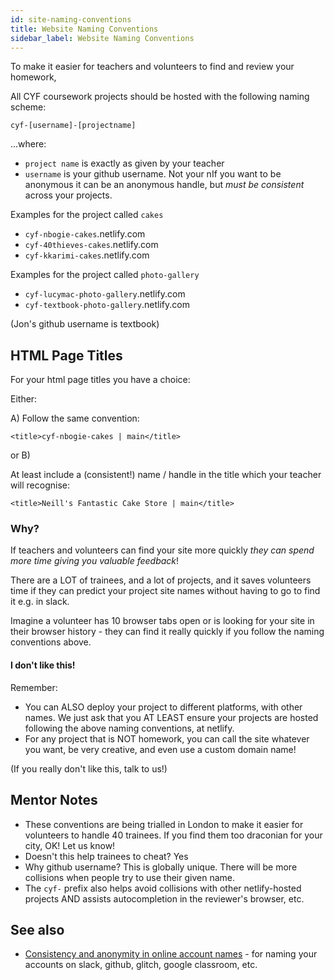 ```yaml
---
id: site-naming-conventions
title: Website Naming Conventions
sidebar_label: Website Naming Conventions
---
```


To make it easier for teachers and volunteers to find and review your homework,

All CYF coursework projects should be hosted with the following naming scheme:

`cyf-[username]-[projectname]`

...where:

- `project name` is exactly as given by your teacher
- `username` is your github username. Not your nIf you want to be anonymous it can be an anonymous handle, but _must be consistent_ across your projects.

Examples for the project called `cakes`

- `cyf-nbogie-cakes`.netlify.com
- `cyf-40thieves-cakes`.netlify.com
- `cyf-kkarimi-cakes`.netlify.com

Examples for the project called `photo-gallery`

- `cyf-lucymac-photo-gallery`.netlify.com
- `cyf-textbook-photo-gallery`.netlify.com

(Jon's github username is textbook)

## HTML Page Titles

For your html page titles you have a choice:

Either:

A) Follow the same convention:

`<title>cyf-nbogie-cakes | main</title>`

or B)

At least include a (consistent!) name / handle in the title which your teacher will recognise:

`<title>Neill's Fantastic Cake Store | main</title>`

### Why?

If teachers and volunteers can find your site more quickly _they can spend more time giving you valuable feedback_!

There are a LOT of trainees, and a lot of projects, and it saves volunteers time if they can predict your project site names without having to go to find it e.g. in slack.

Imagine a volunteer has 10 browser tabs open or is looking for your site in their browser history - they can find it really quickly if you follow the naming conventions above.

#### I don't like this!

Remember:

- You can ALSO deploy your project to different platforms, with other names. We just ask that you AT LEAST ensure your projects are hosted following the above naming conventions, at netlify.
- For any project that is NOT homework, you can call the site whatever you want, be very creative, and even use a custom domain name!

(If you really don't like this, talk to us!)

## Mentor Notes

- These conventions are being trialled in London to make it easier for volunteers to handle 40 trainees. If you find them too draconian for your city, OK! Let us know!
- Doesn't this help trainees to cheat? Yes
- Why github username? This is globally unique. There will be more collisions when people try to use their given name.
- The `cyf-` prefix also helps avoid collisions with other netlify-hosted projects AND assists autocompletion in the reviewer's browser, etc.

## See also

- [Consistency and anonymity in online account names](https://github.com/CodeYourFuture/syllabus/wiki/Consistency-and-anonymity-in-online-account-names) - for naming your accounts on slack, github, glitch, google classroom, etc.
